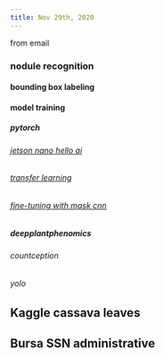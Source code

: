 ```yaml
---
title: Nov 29th, 2020
---
```


from email
### nodule recognition
#### bounding box labeling
#### model training
##### pytorch
###### [jetson nano hello ai](https://github.com/dusty-nv/jetson-inference/blob/master/docs/pytorch-ssd.md)
###### [transfer learning](https://colab.research.google.com/github/pytorch/tutorials/blob/gh-pages/_downloads/transfer_learning_tutorial.ipynb#scrollTo=vTknz2maWnS6)
###### [fine-tuning with mask cnn](https://colab.research.google.com/github/pytorch/vision/blob/temp-tutorial/tutorials/torchvision_finetuning_instance_segmentation.ipynb#scrollTo=C9Ee5NV54Dmj)
##### deepplantphenomics
###### countception
###### yolo
## Kaggle cassava leaves
## Bursa SSN administrative
